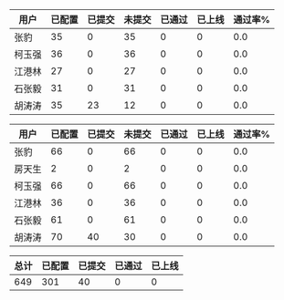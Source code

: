 | 用户 | 已配置 | 已提交 |未提交 | 已通过 | 已上线 | 通过率% |
|----|----|----|----|----|----|----|
| 张豹 | 35 | 0 | 35 | 0 | 0 | 0.0 |
| 柯玉强 | 36 | 0 | 36 | 0 | 0 | 0.0 |
| 江港林 | 27 | 0 | 27 | 0 | 0 | 0.0 |
| 石张毅 | 31 | 0 | 31 | 0 | 0 | 0.0 |
| 胡涛涛 | 35 | 23 | 12 | 0 | 0 | 0.0 |




| 用户 | 已配置 | 已提交 |未提交 | 已通过 | 已上线 | 通过率% |
|----|----|----|----|----|----|----|
| 张豹 | 66 | 0 | 66 | 0 | 0 | 0.0 |
| 房天生 | 2 | 0 | 2 | 0 | 0 | 0.0 |
| 柯玉强 | 66 | 0 | 66 | 0 | 0 | 0.0 |
| 江港林 | 36 | 0 | 36 | 0 | 0 | 0.0 |
| 石张毅 | 61 | 0 | 61 | 0 | 0 | 0.0 |
| 胡涛涛 | 70 | 40 | 30 | 0 | 0 | 0.0 |




| 总计 | 已配置 | 已提交 | 已通过 | 已上线 |
|----|----|----|----|----|
| 649 | 301 | 40 | 0 | 0 |

